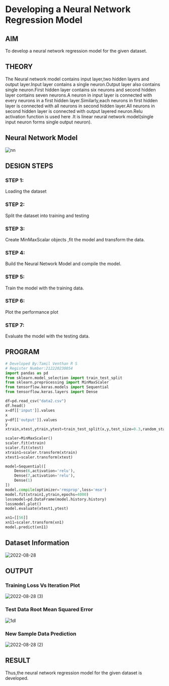 # Developing a Neural Network Regression Model

## AIM

To develop a neural network regression model for the given dataset.

## THEORY
The Neural network model contains input layer,two hidden layers and output layer.Input layer contains a single neuron.Output layer also contains single neuron.First hidden layer contains six neurons and second hidden layer contains seven neurons.A neuron in input layer is connected with every neurons in a first hidden layer.Similarly,each neurons in first hidden layer is connected with all neurons in second hidden layer.All neurons in second hidden layer is connected with output layered neuron.Relu activation function is used here .It is linear neural network model(single input neuron forms single output neuron).

## Neural Network Model


![nn](https://user-images.githubusercontent.com/75235477/187118781-23269b91-2f69-44d2-85bd-78e0a41757b1.png)


## DESIGN STEPS

### STEP 1:

Loading the dataset

### STEP 2:

Split the dataset into training and testing

### STEP 3:

Create MinMaxScalar objects ,fit the model and transform the data.

### STEP 4:

Build the Neural Network Model and compile the model.

### STEP 5:

Train the model with the training data.

### STEP 6:

Plot the performance plot

### STEP 7:

Evaluate the model with the testing data.

## PROGRAM
```python
# Developed By:Tamil Venthan R S
# Register Number:212220230054
import pandas as pd
from sklearn.model_selection import train_test_split
from sklearn.preprocessing import MinMaxScaler
from tensorflow.keras.models import Sequential
from tensorflow.keras.layers import Dense

df=pd.read_csv("data2.csv")
df.head()
x=df[['input']].values
x
y=df[['output']].values
y
xtrain,xtest,ytrain,ytest=train_test_split(x,y,test_size=0.3,random_state=40)

scaler=MinMaxScaler()
scaler.fit(xtrain)
scaler.fit(xtest)
xtrain1=scaler.transform(xtrain)
xtest1=scaler.transform(xtest)

model=Sequential([
    Dense(6,activation='relu'),
    Dense(7,activation='relu'),
    Dense(1)
])
model.compile(optimizer='rmsprop',loss='mse')
model.fit(xtrain1,ytrain,epochs=4000)
lossmodel=pd.DataFrame(model.history.history)
lossmodel.plot()
model.evaluate(xtest1,ytest)

xn1=[[56]]
xn11=scaler.transform(xn1)
model.predict(xn11)
```

## Dataset Information
![2022-08-28](https://user-images.githubusercontent.com/75235477/187083773-f50a5abe-2abc-4204-b5c1-1d0cd1e9775c.png)


## OUTPUT

### Training Loss Vs Iteration Plot
![2022-08-28 (3)](https://user-images.githubusercontent.com/75235477/187083896-b57d1a9e-e9f5-4204-9160-21bb24c81d9e.png)



### Test Data Root Mean Squared Error

![1dl](https://user-images.githubusercontent.com/75235477/187083843-90d823ba-148e-49a8-a65a-57dd3b11f4b4.png)


### New Sample Data Prediction

![2022-08-28 (2)](https://user-images.githubusercontent.com/75235477/187083819-6a184b26-faec-4266-a8ef-ca188167e10e.png)


## RESULT
Thus,the neural network regression model for the given dataset is developed.
